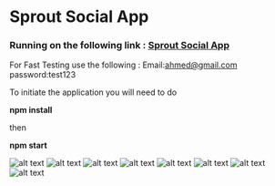 # Sprout Social App

### Running on the following link : [Sprout Social App](https://sprout-social.vercel.app/)

For Fast Testing use the following :
Email:ahmed@gmail.com
password:test123

To initiate the application you will need to do 

**npm install**

then

 **npm start** 

![alt text](https://i.ibb.co/p1wGFH2/Screenshot-1.png)
![alt text](https://i.ibb.co/pLHjmBQ/Screenshot-2.png)
![alt text](https://i.ibb.co/n0gX0W4/Screenshot-3.png)
![alt text](https://i.ibb.co/5xtp5Yj/Screenshot-4.png)
![alt text](https://i.ibb.co/BCq9KF3/Screenshot-5.png)
![alt text](https://i.ibb.co/RYydcWp/Screenshot-6.png)
![alt text](https://i.ibb.co/Z2nXV04/Screenshot-7.png)
![alt text](https://i.ibb.co/kyh1Pwc/Screenshot-8.png)
